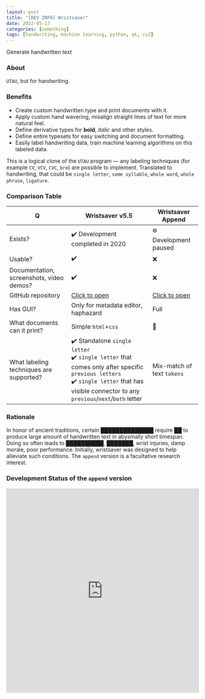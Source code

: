 ```yaml
---
layout: post
title: "[DEV INFO] Wristsaver"
date: 2022-05-17
categories: [something]
tags: [handwriting, machine learning, python, qt, cv2]
---
```


Generate handwritten text

<!--more-->

### About

`UTAU`, but for handwriting.

### Benefits

- Create custom handwritten type and print documents with it.
- Apply custom hand wavering, misalign straight lines of text for more natural feel.
- Define derivative types for **bold**, *italic* and other styles.
- Define entire typesets for easy switching and document formatting.
- Easily label handwriting data, train machine learning algorithms on this labeled data.

This is a logical clone of the `UTAU` program — any labeling techniques (for example `CV`, `VCV`, `CVC`, `bre`) are possible to implement. Translated to handwriting, that could be `single letter`, `some syllable`, `whole word`, `whole phrase`, `ligature`.

### Comparison Table

| Q | Wristsaver v5.5 | Wristsaver Append |
| --- | --- | --- |
| Exists? | ✔️ Development completed in 2020 | ❄️ Development paused |
| Usable? | ✔️ | ❌ |
| Documentation, screenshots, video demos? | ✔️ | ❌ |
| GitHub repository | [Click to open](https://github.com/gggrv/edu_archive_wristsaver_v5.5) | [Click to open](https://github.com/gggrv/wristsaver_append) |
| Has GUI? | Only for metadata editor, haphazard | Full |
| What documents can it print? | Simple `html`+`css` | 🤔 |
| What labeling techniques are supported? | ✔️ Standalone `single letter`<br>✔️ `single letter` that comes only after specific `previous letters`<br>✔️ `single letter` that has visible connector to any `previous`/`next`/`both` letter | Mix-match of text `tokens` |

### Rationale

In honor of ancient traditions, certain ██████████████ require ██ to produce large amount of handwritten text in abysmally short timespan. Doing so often leads to ██████████, ███████, wrist injuries, damp morale, poor performance. Initially, wristsaver was designed to help alleviate such conditions. The `append` version is a facultative research interest.

### Development Status of the `append` version

<iframe class="airtable-embed" src="https://airtable.com/embed/shrL3loO2LIA3xI7w?backgroundColor=grayLight&viewControls=on" frameborder="0" onmousewheel="" width="100%" height="533" style="background: transparent; border: 1px solid #ccc;"></iframe>
